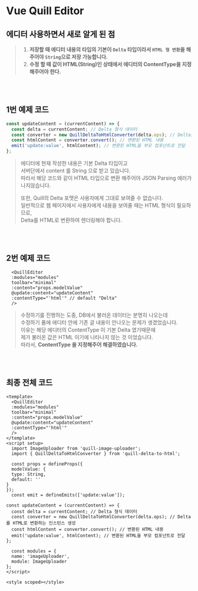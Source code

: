 # Vue Quill Editor

## 에디터 사용하면서 새로 알게 된 점
> 1. **저장할 때 에디터 내용의 타입의 기본이 `Delta` 타입이라서 `HTML 형 변환`을 해주어야 `String`으로 저장 가능합니다.**   
> 2. **수정 할 때 값이 HTML(String)인 상태에서 에디터의 ContentType을 지정해주어야 한다.**

&nbsp;        
&nbsp;

     

## 1번 예제 코드
```javascript
const updateContent = (currentContent) => {
  const delta = currentContent; // Delta 형식 데이터
  const converter = new QuillDeltaToHtmlConverter(delta.ops); // Delta를 HTML로 변환하는 인스턴스 생성
  const htmlContent = converter.convert(); // 변환된 HTML 내용
  emit('update:value', htmlContent); // 변환된 HTML을 부모 컴포넌트로 전달
};
```
> 에디터에 현재 작성한 내용은 기본 Delta 타입이고   
> 서버단에서 content 를 String 으로 받고 있습니다.   
> 따라서 해당 코드와 같이 HTML 타입으로 변환 해주어야 JSON Parsing 에러가 나지않습니다.  
> 
> 또한, Quill의 Delta 포맷은 사용자에게 그대로 보여줄 수 없습니다.   
> 일반적으로 웹 페이지에서 사용자에게 내용을 보여줄 때는 HTML 형식이 필요하므로,   
> Delta를 HTML로 변환하여 렌더링해야 합니다.

&nbsp;        
&nbsp;   


## 2번 예제 코드
```vue
  <QuillEditor
  :modules="modules"
  toolbar="minimal"
  :content="props.modelValue"
  @update:content="updateContent"
  :contentType="'html'" // default "Delta"
  />
```
> 수정하기를 진행하는 도중, DB에서 불러온 데이터는 분명히 나오는데  
> 수정하기 폼에 에디터 안에 기존 글 내용이 안나오는 문제가 생겼었습니다.  
> 이유는 해당 에디터의 ContentType 이 기본 Delta 였기때문에   
> 제가 불러온 값은 HTML 이기에 나타나지 않는 것 이었습니다.  
> 따라서, **ContentType 을 지정해주어 해결하였습니다.**  

&nbsp;        
&nbsp;

## 최종 전체 코드
```vue
<template>
  <QuillEditor
  :modules="modules"
  toolbar="minimal"
  :content="props.modelValue"
  @update:content="updateContent"
  :contentType="'html'"
  />
</template>
<script setup>
  import ImageUploader from 'quill-image-uploader';
  import { QuillDeltaToHtmlConverter } from 'quill-delta-to-html';

  const props = defineProps({
  modelValue: {
  type: String,
  default: ''
}
});
  const emit = defineEmits(['update:value']);

const updateContent = (currentContent) => {
  const delta = currentContent; // Delta 형식 데이터
  const converter = new QuillDeltaToHtmlConverter(delta.ops); // Delta를 HTML로 변환하는 인스턴스 생성
  const htmlContent = converter.convert(); // 변환된 HTML 내용
  emit('update:value', htmlContent); // 변환된 HTML을 부모 컴포넌트로 전달
};

  const modules = {
  name: 'imageUploader',
  module: ImageUploader
};
</script>

<style scoped></style>

```

